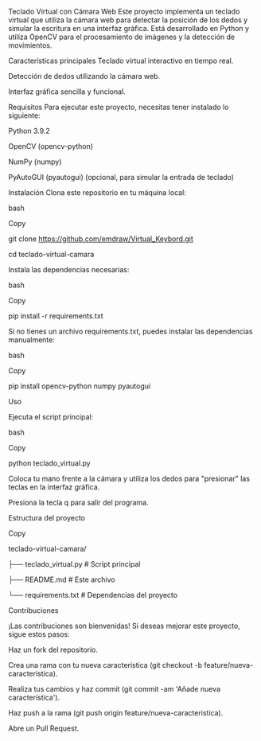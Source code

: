 Teclado Virtual con Cámara Web
Este proyecto implementa un teclado virtual que utiliza la cámara web para detectar la posición de los dedos y simular la escritura en una interfaz gráfica. Está desarrollado en Python y utiliza OpenCV para el procesamiento de imágenes y la detección de movimientos.

Características principales
Teclado virtual interactivo en tiempo real.

Detección de dedos utilizando la cámara web.

Interfaz gráfica sencilla y funcional.

Requisitos
Para ejecutar este proyecto, necesitas tener instalado lo siguiente:

Python 3.9.2

OpenCV (opencv-python)

NumPy (numpy)

PyAutoGUI (pyautogui) (opcional, para simular la entrada de teclado)

Instalación
Clona este repositorio en tu máquina local:

bash

Copy

git clone https://github.com/emdraw/Virtual_Keybord.git

cd teclado-virtual-camara

Instala las dependencias necesarias:

bash

Copy

pip install -r requirements.txt

Si no tienes un archivo requirements.txt, puedes instalar las dependencias manualmente:

bash

Copy

pip install opencv-python numpy pyautogui

Uso

Ejecuta el script principal:

bash

Copy

python teclado_virtual.py

Coloca tu mano frente a la cámara y utiliza los dedos para "presionar" las teclas en la interfaz gráfica.

Presiona la tecla q para salir del programa.

Estructura del proyecto

Copy

teclado-virtual-camara/

├── teclado_virtual.py   # Script principal

├── README.md            # Este archivo

└── requirements.txt     # Dependencias del proyecto

Contribuciones

¡Las contribuciones son bienvenidas! Si deseas mejorar este proyecto, sigue estos pasos:

Haz un fork del repositorio.

Crea una rama con tu nueva característica (git checkout -b feature/nueva-caracteristica).

Realiza tus cambios y haz commit (git commit -am 'Añade nueva característica').

Haz push a la rama (git push origin feature/nueva-caracteristica).

Abre un Pull Request.
